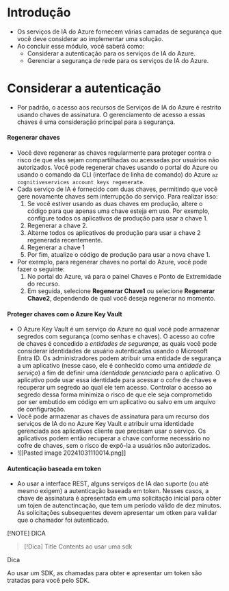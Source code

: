 # Introdução
- Os serviços de IA do Azure fornecem várias camadas de segurança que você deve considerar ao implementar uma solução.
- Ao concluir esse módulo, você saberá como:
	- Considerar a autenticação para os serviços de IA do Azure.
	- Gerenciar a segurança de rede para os serviços de IA do Azure.
# Considerar a autenticação
- Por padrão, o acesso aos recursos de Serviços de IA do Azure é restrito usando chaves de assinatura. O gerenciamento de acesso a essas chaves é uma consideração principal para a segurança.
#### Regenerar chaves
- Você deve regenerar as chaves regularmente para proteger contra o risco de que elas sejam compartilhadas ou acessadas por usuários não autorizados. Você pode regenerar chaves usando o portal do Azure ou usando o comando da CLI (interface de linha de comando) do Azure `az cognitiveservices account keys regenerate`.
- Cada serviço de IA é fornecido com duas chaves, permitindo que você gere novamente chaves sem interrupção do serviço. Para realizar isso:
	1. Se você estiver usando as duas chaves em produção, altere o código para que apenas uma chave esteja em uso. Por exemplo, configure todos os aplicativos de produção para usar a chave 1.
	2. Regenerar a chave 2.
	3. Alterne todos os aplicativos de produção para usar a chave 2 regenerada recentemente.
	4. Regenerar a chave 1
	5. Por fim, atualize o código de produção para usar a nova chave 1.
- Por exemplo, para regenerar chaves no portal do Azure, você pode fazer o seguinte:
	1. No portal do Azure, vá para o painel Chaves e Ponto de Extremidade do recurso.
	2. Em seguida, selecione **Regenerar Chave1** ou selecione **Regenerar Chave2**, dependendo de qual você deseja regenerar no momento.
#### Proteger chaves com o Azure Key Vault
- O Azure Key Vault é um serviço do Azure no qual você pode armazenar segredos com segurança (como senhas e chaves). O acesso ao cofre de chaves é concedido a _entidades de segurança_, as quais você pode considerar identidades de usuário autenticadas usando o Microsoft Entra ID. Os administradores podem atribuir uma entidade de segurança a um aplicativo (nesse caso, ele é conhecido como uma _entidade de serviço_) a fim de definir uma _identidade gerenciada_ para o aplicativo. O aplicativo pode usar essa identidade para acessar o cofre de chaves e recuperar um segredo ao qual ele tem acesso. Controlar o acesso ao segredo dessa forma minimiza o risco de que ele seja comprometido por ser embutido em código em um aplicativo ou salvo em um arquivo de configuração.
- Você pode armazenar as chaves de assinatura para um recurso dos serviços de IA do no Azure Key Vault e atribuir uma identidade gerenciada aos aplicativos cliente que precisam usar o serviço. Os aplicativos podem então recuperar a chave conforme necessário no cofre de chaves, sem o risco de expô-la a usuários não autorizados.
- ![[Pasted image 20241031110014.png]]
#### Autenticação baseada em token
- Ao usar a interface REST, alguns serviços de IA dao suporte (ou até mesmo exigem) a autenticação baseada em token. Nesses casos, a chave de assinatura é apresentada em uma solicitação inicial para obter um tojen de autenctincação, que tem um período válido de dez minutos. As solicitações subsequentes devem apresentar um otken para validar que o chamador foi autenticado.

[!NOTE] DICA

> [!Dica] Title
> Contents
> ao usar uma sdk
> 


Dica

Ao usar um SDK, as chamadas para obter e apresentar um token são tratadas para você pelo SDK.
